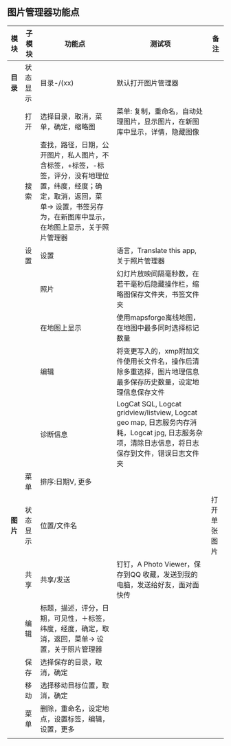 ## 图片管理器功能点

| 模块 | 子模块 | 功能点 | 测试项 | 备注 |
| ----- |-----|-----|-----|----- |
|**目录**|状态显示|目录-/(xx)|默认打开图片管理器|
||打开|选择目录，取消，菜单，确定，缩略图|菜单: 复制，重命名，自动处理图片，显示图片，在新图库中显示，详情，隐藏图像|
||搜索|查找，路径，日期，公开图片，私人图片，不含标签，+标签，-标签，评分，没有地理位置，纬度，经度；确定，取消，返回，菜单-> 设置，书签另存为，在新图库中显示，在地图上显示，关于照片管理器|||
||设置|设置|语言，Translate this app, 关于照片管理器||
|||照片|幻灯片放映间隔毫秒数，在若干毫秒后隐藏操作栏，缩略图保存文件夹，书签文件夹||
|||在地图上显示|使用mapsforge离线地图，在地图中最多同时选择标记数量||
|||编辑|将变更写入的，xmp附加文件使用长文件名，操作后清除多重选择，图片地理信息最多保存历史数量，设定地理信息保存文件||
|||诊断信息|LogCat SQL, Logcat gridview/listview, Logcat geo map, 日志服务内存消耗，Logcat jpg, 日志服务杂项，清除日志信息，将日志保存到文件，错误日志文件夹||
||菜单|排序:日期V, 更多|||
|**图片**|状态显示|位置/文件名||打开单张图片|
||共享|共享/发送|钉钉，A Photo Viewer，保存到QQ 收藏，发送到我的电脑，发送给好友，面对面快传||
||编辑|标题，描述，评分，日期，可见性，＋标签，纬度，经度，确定，取消，返回，菜单-> 设置，关于照片管理器|||
||保存|选择保存的目录，取消，确定|||
||移动|选择移动目标位置，取消，确定|||
||菜单|删除，重命名，设定地点，设置标签，编辑，设置，更多|||
||||||
